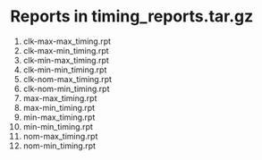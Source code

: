 # Reports in timing_reports.tar.gz
1. clk-max-max_timing.rpt
2. clk-max-min_timing.rpt
3. clk-min-max_timing.rpt
4. clk-min-min_timing.rpt
5. clk-nom-max_timing.rpt
6. clk-nom-min_timing.rpt
7. max-max_timing.rpt
8. max-min_timing.rpt
9. min-max_timing.rpt
10. min-min_timing.rpt
11. nom-max_timing.rpt
12. nom-min_timing.rpt
